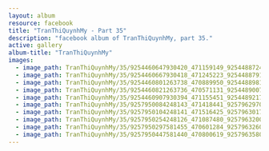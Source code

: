 ```yaml
---
layout: album
resource: facebook
title: "TranThiQuynhMy - Part 35"
description: "facebook album of TranThiQuynhMy, part 35."
active: gallery
album-title: "TranThiQuynhMy"
images:
  - image_path: TranThiQuynhMy/35/9254460647930420_471159149_9254488724594279_4819182480251952865_n.jpg
  - image_path: TranThiQuynhMy/35/9254460667930418_471245223_9254488791260939_338187215332380743_n.jpg
  - image_path: TranThiQuynhMy/35/9254460801263738_470889950_9254488981260920_988150905832596577_n.jpg
  - image_path: TranThiQuynhMy/35/9254460821263736_470571131_9254489007927584_1238864418412665660_n.jpg
  - image_path: TranThiQuynhMy/35/9254460907930394_471155451_9254489217927563_3106100436499352348_n.jpg
  - image_path: TranThiQuynhMy/35/9257950084248143_471418441_9257962970913521_1620241641356674738_n.jpg
  - image_path: TranThiQuynhMy/35/9257950104248141_471516425_9257963017580183_4468236212670338792_n.jpg
  - image_path: TranThiQuynhMy/35/9257950254248126_471087480_9257963200913498_1436521086313818653_n.jpg
  - image_path: TranThiQuynhMy/35/9257950297581455_470601284_9257963260913492_7385144089881131277_n.jpg
  - image_path: TranThiQuynhMy/35/9257950447581440_470800619_9257963580913460_7997996636641183378_n.jpg
---
```

